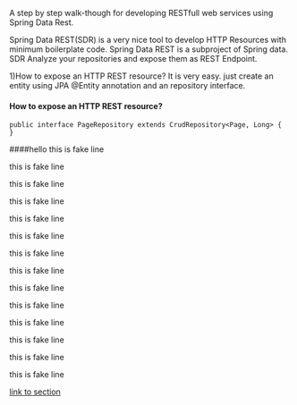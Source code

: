 A step by step walk-though for developing RESTfull web services using Spring Data Rest.  

Spring Data REST(SDR) is a very nice tool to develop HTTP Resources with minimum boilerplate code.
Spring Data REST is a subproject of Spring data. SDR Analyze your repositories and expose them as REST Endpoint.

1)How to expose an HTTP REST resource?
It is very easy. just create an entity using JPA @Entity annotation and an repository interface.



#### How to expose an HTTP REST resource?
```
public interface PageRepository extends CrudRepository<Page, Long> {
}
```
####hello
this is fake line

this is fake line

this is fake line

this is fake line

this is fake line

this is fake line

this is fake line

this is fake line

this is fake line

this is fake line

this is fake line

this is fake line

this is fake line

this is fake line




[link to section](https://github.com/amirtvk/SpringDataRest_StepByStep#how-to-expose-an-http-rest-resource)